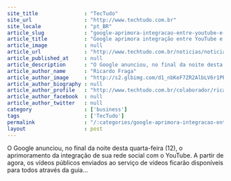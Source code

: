 ```yaml
---
site_title               : "TecTudo"
site_url                 : "http://www.techtudo.com.br"
site_locale              : "pt_BR"
article_slug             : "google-aprimora-integracao-entre-youtube-e-google"
article_title            : "Google aprimora integração entre YouTube e Google+"
article_image            : null
article_url              : "http://www.techtudo.com.br/noticias/noticia/2012/12/google-aprimora-integracao-entre-youtube-e-google.html"
article_published_at     : null
article_description      : "O Google anunciou, no final da noite desta quarta-feira (12), o aprimoramento da integração de sua rede social com o YouTube. A partir de agora, os vídeos públicos enviados ao serviço de vídeos ficarão disponíveis para todos através da guia..."
article_author_name      : "Ricardo Fraga"
article_author_image     : "http://s2.glbimg.com/d1_nbKeF7ZR2AlbLV6r1PR8JurQ=/30x30/s2.glbimg.com/oma3CF533Jgruvol5TkLCLfgm5g=/140x140/s.glbimg.com/po/tt2/f/original/2013/11/12/ricardo-fraga.jpg"
article_author_biography : null
article_author_profile   : "http://www.techtudo.com.br/colaborador/ricardo-fraga.html"
article_author_facebook  : null
article_author_twitter   : null
category                 : ['business']
tags                     : ['TecTudo']
permalink                : "/:categories/google-aprimora-integracao-entre-youtube-e-google/"
layout                   : post
---
```


O Google anunciou, no final da noite desta quarta-feira (12), o aprimoramento da integração de sua rede social com o YouTube. A partir de agora, os vídeos públicos enviados ao serviço de vídeos ficarão disponíveis para todos através da guia...
